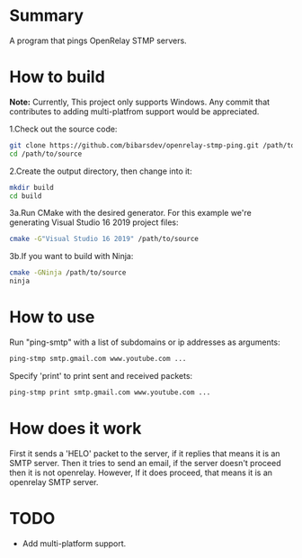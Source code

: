# Summary
A program that pings OpenRelay STMP servers.

# How to build
**Note:** Currently, This project only supports Windows. Any commit that contributes to adding multi-platfrom support would be appreciated.

1.Check out the source code:
```sh
git clone https://github.com/bibarsdev/openrelay-stmp-ping.git /path/to/source
cd /path/to/source
```
2.Create the output directory, then change into it:
```sh
mkdir build
cd build
```
3a.Run CMake with the desired generator. For this example we're generating Visual Studio 16 2019 project files:
```sh
cmake -G"Visual Studio 16 2019" /path/to/source
```
3b.If you want to build with Ninja:
```sh
cmake -GNinja /path/to/source
ninja
```

# How to use
Run "ping-smtp" with a list of subdomains or ip addresses as arguments:
```sh
ping-stmp smtp.gmail.com www.youtube.com ...
```
Specify 'print' to print sent and received packets:
```sh
ping-stmp print smtp.gmail.com www.youtube.com ...
```

# How does it work
First it sends a 'HELO' packet to the server, if it replies that means it is an SMTP server. Then it tries to send an email, if the server doesn't proceed then it is not openrelay. However, If it does proceed, that means it is an openrelay SMTP server.

# TODO
- Add multi-platform support.
